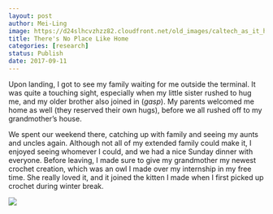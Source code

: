```yaml
---
layout: post
author: Mei-Ling
image: https://d24slhcvzhzz82.cloudfront.net/old_images/caltech_as_it_happens/6a0105349b8251970b01bb09bb3c51970d.jpg
title: There's No Place Like Home
categories: [research]
status: Publish
date: 2017-09-11
---
```



Upon landing, I got to see my family waiting for me outside the terminal. It was quite a touching sight, especially when my little sister rushed to hug me, and my older brother also joined in (*gasp*). My parents welcomed me home as well (they reserved their own hugs), before we all rushed off to my grandmother’s house.

We spent our weekend there, catching up with family and seeing my aunts and uncles again. Although not all of my extended family could make it, I enjoyed seeing whomever I could, and we had a nice Sunday dinner with everyone. Before leaving, I made sure to give my grandmother my newest crochet creation, which was an owl I made over my internship in my free time. She really loved it, and it joined the kitten I made when I first picked up crochet during winter break.


![](https://d24slhcvzhzz82.cloudfront.net/old_images/6a01bb09a3c88f970d01b7c91804cb970b-pi.jpg)
